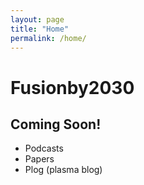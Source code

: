 ```yaml
---
layout: page 
title: "Home"
permalink: /home/
---
```



# Fusionby2030

## Coming Soon!

- Podcasts
- Papers 
- Plog (plasma blog)

